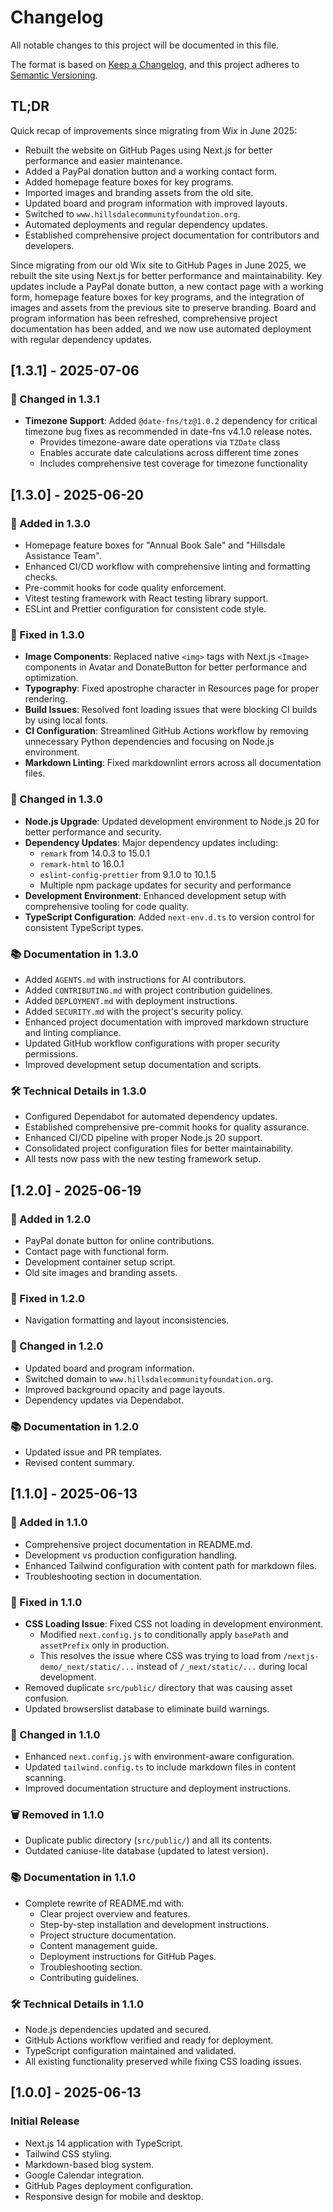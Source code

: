 # Changelog

All notable changes to this project will be documented in this file.

The format is based on [Keep a Changelog](https://keepachangelog.com/en/1.0.0/),
and this project adheres to [Semantic Versioning](https://semver.org/spec/v2.0.0.html).

## TL;DR

Quick recap of improvements since migrating from Wix in June 2025:

- Rebuilt the website on GitHub Pages using Next.js for better performance and easier maintenance.
- Added a PayPal donation button and a working contact form.
- Added homepage feature boxes for key programs.
- Imported images and branding assets from the old site.
- Updated board and program information with improved layouts.
- Switched to `www.hillsdalecommunityfoundation.org`.
- Automated deployments and regular dependency updates.
- Established comprehensive project documentation for contributors and developers.

Since migrating from our old Wix site to GitHub Pages in June 2025, we rebuilt the site using Next.js for better performance and maintainability. Key updates include a PayPal donate button, a new contact page with a working form, homepage feature boxes for key programs, and the integration of images and assets from the previous site to preserve branding. Board and program information has been refreshed, comprehensive project documentation has been added, and we now use automated deployment with regular dependency updates.

## [1.3.1] - 2025-07-06

### 🔧 Changed in 1.3.1

- **Timezone Support**: Added `@date-fns/tz@1.0.2` dependency for critical timezone bug fixes as recommended in date-fns v4.1.0 release notes.
  - Provides timezone-aware date operations via `TZDate` class
  - Enables accurate date calculations across different time zones
  - Includes comprehensive test coverage for timezone functionality

## [1.3.0] - 2025-06-20

### 🚀 Added in 1.3.0

- Homepage feature boxes for "Annual Book Sale" and "Hillsdale Assistance Team".
- Enhanced CI/CD workflow with comprehensive linting and formatting checks.
- Pre-commit hooks for code quality enforcement.
- Vitest testing framework with React testing library support.
- ESLint and Prettier configuration for consistent code style.

### 🐛 Fixed in 1.3.0

- **Image Components**: Replaced native `<img>` tags with Next.js `<Image>` components in Avatar and DonateButton for better performance and optimization.
- **Typography**: Fixed apostrophe character in Resources page for proper rendering.
- **Build Issues**: Resolved font loading issues that were blocking CI builds by using local fonts.
- **CI Configuration**: Streamlined GitHub Actions workflow by removing unnecessary Python dependencies and focusing on Node.js environment.
- **Markdown Linting**: Fixed markdownlint errors across all documentation files.

### 🔧 Changed in 1.3.0

- **Node.js Upgrade**: Updated development environment to Node.js 20 for better performance and security.
- **Dependency Updates**: Major dependency updates including:
  - `remark` from 14.0.3 to 15.0.1
  - `remark-html` to 16.0.1
  - `eslint-config-prettier` from 9.1.0 to 10.1.5
  - Multiple npm package updates for security and performance
- **Development Environment**: Enhanced development setup with comprehensive tooling for code quality.
- **TypeScript Configuration**: Added `next-env.d.ts` to version control for consistent TypeScript types.

### 📚 Documentation in 1.3.0

- Added `AGENTS.md` with instructions for AI contributors.
- Added `CONTRIBUTING.md` with project contribution guidelines.
- Added `DEPLOYMENT.md` with deployment instructions.
- Added `SECURITY.md` with the project's security policy.
- Enhanced project documentation with improved markdown structure and linting compliance.
- Updated GitHub workflow configurations with proper security permissions.
- Improved development setup documentation and scripts.

### 🛠️ Technical Details in 1.3.0

- Configured Dependabot for automated dependency updates.
- Established comprehensive pre-commit hooks for quality assurance.
- Enhanced CI/CD pipeline with proper Node.js 20 support.
- Consolidated project configuration files for better maintainability.
- All tests now pass with the new testing framework setup.

## [1.2.0] - 2025-06-19

### 🚀 Added in 1.2.0

- PayPal donate button for online contributions.
- Contact page with functional form.
- Development container setup script.
- Old site images and branding assets.

### 🐛 Fixed in 1.2.0

- Navigation formatting and layout inconsistencies.

### 🔧 Changed in 1.2.0

- Updated board and program information.
- Switched domain to `www.hillsdalecommunityfoundation.org`.
- Improved background opacity and page layouts.
- Dependency updates via Dependabot.

### 📚 Documentation in 1.2.0

- Updated issue and PR templates.
- Revised content summary.

## [1.1.0] - 2025-06-13

### 🚀 Added in 1.1.0

- Comprehensive project documentation in README.md.
- Development vs production configuration handling.
- Enhanced Tailwind configuration with content path for markdown files.
- Troubleshooting section in documentation.

### 🐛 Fixed in 1.1.0

- **CSS Loading Issue**: Fixed CSS not loading in development environment.
  - Modified `next.config.js` to conditionally apply `basePath` and `assetPrefix` only in production.
  - This resolves the issue where CSS was trying to load from `/nextjs-demo/_next/static/...` instead of `/_next/static/...` during local development.
- Removed duplicate `src/public/` directory that was causing asset confusion.
- Updated browserslist database to eliminate build warnings.

### 🔧 Changed in 1.1.0

- Enhanced `next.config.js` with environment-aware configuration.
- Updated `tailwind.config.ts` to include markdown files in content scanning.
- Improved documentation structure and deployment instructions.

### 🗑️ Removed in 1.1.0

- Duplicate public directory (`src/public/`) and all its contents.
- Outdated caniuse-lite database (updated to latest version).

### 📚 Documentation in 1.1.0

- Complete rewrite of README.md with:
  - Clear project overview and features.
  - Step-by-step installation and development instructions.
  - Project structure documentation.
  - Content management guide.
  - Deployment instructions for GitHub Pages.
  - Troubleshooting section.
  - Contributing guidelines.

### 🛠️ Technical Details in 1.1.0

- Node.js dependencies updated and secured.
- GitHub Actions workflow verified and ready for deployment.
- TypeScript configuration maintained and validated.
- All existing functionality preserved while fixing CSS loading issues.

## [1.0.0] - 2025-06-13

### Initial Release

- Next.js 14 application with TypeScript.
- Tailwind CSS styling.
- Markdown-based blog system.
- Google Calendar integration.
- GitHub Pages deployment configuration.
- Responsive design for mobile and desktop.
